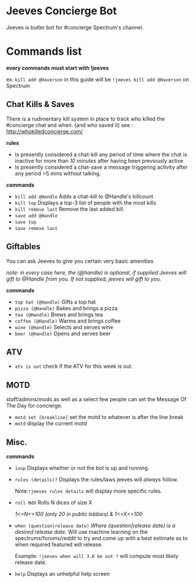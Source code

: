 # Jeeves Concierge Bot
Jeeves is butler bot for #concierge Spectrum's channel.

# Commands list

**every commands must start with !jeeves**

ex: `kill add @Haverson` in this guide will be `!jeeves kill add @Haverson` on Spectrum

## Chat Kills & Saves
There is a rudimentary kill system in place to track who killed the #concierge chat and when. (and who saved it)
see : http://whokilledconcierge.com/

**rules** 
- Is presently considered a chat-kill any period of time where the chat is inactive for more than *10 minutes* after having been previously active
- Is presently considered a chat-save a message triggering activity after any period >5 mins without talking.

**commands**
- `kill add @Handle` 
    Adds a chat-kill to @Handle's killcount
- `kill top`
    Displays a top-3 list of people with the most kills
- `kill remove last`
    Remove the last added kill.
- `save add @Handle`
- `save top`
- `save remove last`


## Giftables
You can ask Jeeves to give you certain very basic amenities

*note: in every case here, the (@handle) is optional, if supplied Jeeves will gift to @Handle from you.
If not supplied, jeeves will gift to you.* 

**commands**
- `top hat (@Handle)` 
    Gifts a top hat
- `pizza (@Handle)`
    Bakes and brings a pizza
- `tea (@Handle)`
    Brews and brings tea
- `coffee (@Handle)`
    Warms and brings coffee
- `wine (@Handle)`
    Selects and serves wine
- `beer (@Handle)`
    Opens and serves beer

## ATV
- `atv is out` check if the ATV for this week is out.

## MOTD
staff/admins/mods as well as a select few people can set the Message Of The Day for concierge.
- `motd set [breakline]` set the motd to whatever is after the line break
- `motd` display the current motd

## Misc.

**commands**
- `isup`
    Displays whether or not the bot is up and running.
- `rules (details)?`
    Displays the rules/laws jeeves will *always* follow.
    
    Note:`!jeeves rules details` will display more specific rules.
- `roll NdX` Rolls N dices of size X 

    *1<=N<=100 (only 20 in public lobbies) & 1<=X<=100*
- `when (question|release date)`
    *Where (question|release date) is a desired release date.* Will use machine learning on the spectrums/forums/reddit to try and come up with a best estimate as to when required featured will release.
    
    Example: `!jeeves when will 3.0 be out ?` will compute most likely release date.
- `help`
    Displays an unhelpful help screen
